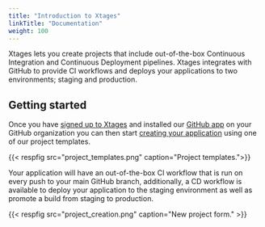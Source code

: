 ```yaml
---
title: "Introduction to Xtages"
linkTitle: "Documentation"
weight: 100
---
```


Xtages lets you create projects that include out-of-the-box Continuous Integration and Continuous Deployment pipelines. Xtages integrates with GitHub to provide CI workflows and deploys your applications to two environments; staging and production.


## Getting started

Once you have [signed up to Xtages](http://console.xtages.com/signup) and installed our [GitHub app](https://github.com/apps/xtages-connector) on your GitHub organization you can then start [creating your application](projects/) using one of our project templates.

{{< respfig src="project_templates.png" caption="Project templates.">}}

Your application will have an out-of-the-box CI workflow that is run on every push to your main GitHub branch, additionally, a CD workflow is available to deploy your application to the staging environment as well as promote a build from staging to production. 

{{< respfig src="project_creation.png" caption="New project form." >}}
